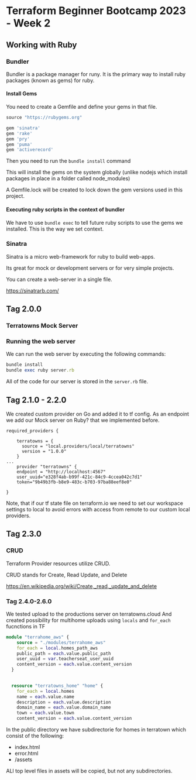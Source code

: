 # Terraform Beginner Bootcamp 2023 - Week 2

## Working with Ruby

### Bundler

Bundler is a package manager for runy.
It is the primary way to install ruby packages (known as gems) for ruby.

#### Install Gems

You need to create a Gemfile and define your gems in that file.

```rb
source "https://rubygems.org"

gem 'sinatra'
gem 'rake'
gem 'pry'
gem 'puma'
gem 'activerecord'
```

Then you need to run the `bundle install` command

This will install the gems on the system globally (unlike nodejs which install packages in place in a folder called node_modules)

A Gemfile.lock will be created to lock down the gem versions used in this project.

#### Executing ruby scripts in the context of bundler

We have to use `bundle exec` to tell future ruby scripts to use the gems we installed. This is the way we set context.

### Sinatra

Sinatra is a micro web-framework for ruby to build web-apps.

Its great for mock or development servers or for very simple projects.

You can create a web-server in a single file.

https://sinatrarb.com/

## Tag 2.0.0
### Terratowns Mock Server

### Running the web server

We can run the web server by executing the following commands:

```rb
bundle install
bundle exec ruby server.rb
```

All of the code for our server is stored in the `server.rb` file.

## Tag 2.1.0 - 2.2.0

We created custom provider on Go and added it to tf config. As an endpoint we add our Mock server on Ruby? that we implemented before.
```
required_providers {
    
    terratowns = {
      source = "local.providers/local/terratowns"
      version = "1.0.0"
    }
...
    provider "terratowns" {
    endpoint = "http://localhost:4567"
    user_uuid="e328f4ab-b99f-421c-84c9-4ccea042c7d1" 
    token="9b49b3fb-b8e9-483c-b703-97ba88eef8e0"
  
}
```

Note, that if our tf state file on terraform.io we need to set our workspace settings to local to avoid errors with access from remote to our custom local providers.

## Tag 2.3.0 
### CRUD

Terraform Provider resources utilize CRUD.

CRUD stands for Create, Read Update, and Delete

https://en.wikipedia.org/wiki/Create,_read,_update_and_delete

### Tag 2.4.0-2.6.0

We tested upload to the productions server on terratowns.cloud
And created possibility for multihome uploads using `locals` and `for_each` fucnctions in TF

```tf
module "terrahome_aws" {
	source = "./modules/terrahome_aws"
	for_each = local.homes_path_aws
	public_path = each.value.public_path
	user_uuid = var.teacherseat_user_uuid
	content_version = each.value.content_version
  }
  

  resource "terratowns_home" "home" {
	for_each = local.homes
	name = each.value.name
	description = each.value.description
	domain_name = each.value.domain_name
	town = each.value.town
	content_version = each.value.content_version
```

In the public directory we have subdirectorie for homes in terratown which consist of the following:
- index.html
- error.html
- /assets

ALl top level files in assets will be copied, but not any subdirectories.